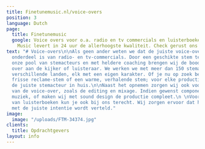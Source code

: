 ```yaml
---
title: Finetunemusic.nl/voice-overs
position: 3
language: Dutch
page:
  title: Finetunemusic
  google: Voice overs voor o.a. radio en tv commercials en luisterboeken. Fine Tune
    Music levert in 24 uur de allerhoogste kwaliteit. Check gerust ons Portfolio.
text: "# Voice-overs\n\nAls geen ander weten we dat de juiste voice-over een belangrijk
  onderdeel is van radio- en tv-commercials. Door een geschikte stem te kiezen uit
  onze pool van stemacteurs en met heldere coaching brengen wij de boodschap effectief
  over aan de kijker of luisteraar. We werken we met meer dan 150 stemacteurs uit
  verschillende landen, elk met een eigen karakter. Of je nu op zoek bent naar een
  frisse reclame-stem of een warme, verhalende stem; voor elke productie halen wij
  de juiste stemacteur in huis.\n\nNaast het opnemen zorgen wij ook voor de audio-nabewerking
  van de voice-over, zoals de editing en mixage. Indien gewenst componeren wij passende
  muziek, of maken wij met sound design de productie compleet.\n \nVoor het inspreken
  van luisterboeken kun je ook bij ons terecht. Wij zorgen ervoor dat het verhaal
  met de juiste intentie wordt verteld."
image:
  image: "/uploads/FTM-34374.jpg"
clients:
  title: Opdrachtgevers
layout: info
---
```

